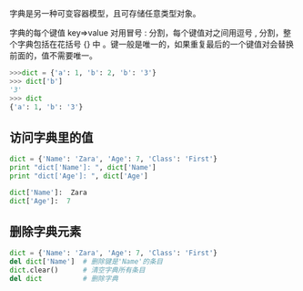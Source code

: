 字典是另一种可变容器模型，且可存储任意类型对象。

字典的每个键值 key=>value 对用冒号 : 分割，每个键值对之间用逗号 , 分割，整个字典包括在花括号 {} 中 。键一般是唯一的，如果重复最后的一个键值对会替换前面的，值不需要唯一。
```python
>>>dict = {'a': 1, 'b': 2, 'b': '3'}
>>> dict['b']
'3'
>>> dict
{'a': 1, 'b': '3'}
```

## 访问字典里的值
```python
dict = {'Name': 'Zara', 'Age': 7, 'Class': 'First'}
print "dict['Name']: ", dict['Name']
print "dict['Age']: ", dict['Age']

dict['Name']:  Zara
dict['Age']:  7
```

## 删除字典元素
```python
dict = {'Name': 'Zara', 'Age': 7, 'Class': 'First'}
del dict['Name']  # 删除键是'Name'的条目
dict.clear()      # 清空字典所有条目
del dict          # 删除字典
```
